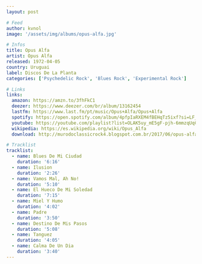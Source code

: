 ```yaml
---
layout: post

# Feed
author: kvnol
image: '/assets/img/albums/opus-alfa.jpg'

# Infos
title: Opus Alfa
artist: Opus Alfa
released: 1972-04-05
country: Uruguai
label: Discos De La Planta
categories: ['Psychedelic Rock', 'Blues Rock', 'Experimental Rock']

# Links
links:
  amazon: https://amzn.to/3fhFkC1
  deezer: https://www.deezer.com/br/album/13162454
  lastfm: https://www.last.fm/pt/music/Opus+Alfa/Opus+Alfa
  spotify: https://open.spotify.com/album/4pfpIaRXEM4fBEHqTz5ixf?si=LF_wDgJ3Tum6RaK4UTYzdA
  youtube: https://youtube.com/playlist?list=OLAK5uy_mE5gF-pjh-6mmzqUqCuhLPBJXh2e1DL2I
  wikipedia: https://es.wikipedia.org/wiki/Opus_Alfa
  download: http://murodoclassicrock4.blogspot.com.br/2017/06/opus-alfa-1972.html

# Tracklist
tracklist:
  - name: Blues De Mi Ciudad
    duration: '6:16'
  - name: Ilusion
    duration: '2:26'
  - name: Vamos Mal, Ah No!
    duration: '5:10'
  - name: El Hueco De Mi Soledad
    duration: '7:15'
  - name: Miel Y Humo
    duration: '4:02'
  - name: Padre
    duration: '3:50'
  - name: Destino De Mis Pasos
    duration: '5:08'
  - name: Tanguez
    duration: '4:05'
  - name: Calma De Un Dia
    duration: '3:40'
---
```

